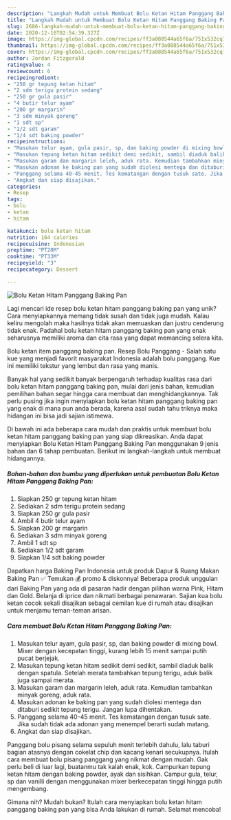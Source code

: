 ```yaml
---
description: "Langkah Mudah untuk Membuat Bolu Ketan Hitam Panggang Baking Pan yang Bisa Manjain Lidah"
title: "Langkah Mudah untuk Membuat Bolu Ketan Hitam Panggang Baking Pan yang Bisa Manjain Lidah"
slug: 2686-langkah-mudah-untuk-membuat-bolu-ketan-hitam-panggang-baking-pan-yang-bisa-manjain-lidah
date: 2020-12-16T02:54:39.327Z
image: https://img-global.cpcdn.com/recipes/ff3a088544a65f6a/751x532cq70/bolu-ketan-hitam-panggang-baking-pan-foto-resep-utama.jpg
thumbnail: https://img-global.cpcdn.com/recipes/ff3a088544a65f6a/751x532cq70/bolu-ketan-hitam-panggang-baking-pan-foto-resep-utama.jpg
cover: https://img-global.cpcdn.com/recipes/ff3a088544a65f6a/751x532cq70/bolu-ketan-hitam-panggang-baking-pan-foto-resep-utama.jpg
author: Jordan Fitzgerald
ratingvalue: 4
reviewcount: 6
recipeingredient:
- "250 gr tepung ketan hitam"
- "2 sdm terigu protein sedang"
- "250 gr gula pasir"
- "4 butir telur ayam"
- "200 gr margarin"
- "3 sdm minyak goreng"
- "1 sdt sp"
- "1/2 sdt garam"
- "1/4 sdt baking powder"
recipeinstructions:
- "Masukan telur ayam, gula pasir, sp, dan baking powder di mixing bowl. Mixer dengan kecepatan tinggi, kurang lebih 15 menit sampai putih pucat berjejak."
- "Masukan tepung ketan hitam sedikit demi sedikit, sambil diaduk balik dengan spatula. Setelah merata tambahkan tepung terigu, aduk balik juga sampai merata."
- "Masukan garam dan margarin leleh, aduk rata. Kemudian tambahkan minyak goreng, aduk rata."
- "Masukan adonan ke baking pan yang sudah diolesi mentega dan ditaburi sedikit tepung terigu. Jangan lupa dihentakan."
- "Panggang selama 40-45 menit. Tes kematangan dengan tusuk sate. Jika sudah tidak ada adonan yang menempel berarti sudah matang."
- "Angkat dan siap disajikan."
categories:
- Resep
tags:
- bolu
- ketan
- hitam

katakunci: bolu ketan hitam 
nutrition: 164 calories
recipecuisine: Indonesian
preptime: "PT28M"
cooktime: "PT33M"
recipeyield: "3"
recipecategory: Dessert

---
```



![Bolu Ketan Hitam Panggang Baking Pan](https://img-global.cpcdn.com/recipes/ff3a088544a65f6a/751x532cq70/bolu-ketan-hitam-panggang-baking-pan-foto-resep-utama.jpg)

Lagi mencari ide resep bolu ketan hitam panggang baking pan yang unik? Cara menyiapkannya memang tidak susah dan tidak juga mudah. Kalau keliru mengolah maka hasilnya tidak akan memuaskan dan justru cenderung tidak enak. Padahal bolu ketan hitam panggang baking pan yang enak seharusnya memiliki aroma dan cita rasa yang dapat memancing selera kita.

Bolu ketan item panggang baking pan. Resep Bolu Panggang - Salah satu kue yang menjadi favorit masyarakat Indonesia adalah bolu panggang. Kue ini memiliki tekstur yang lembut dan rasa yang manis.

Banyak hal yang sedikit banyak berpengaruh terhadap kualitas rasa dari bolu ketan hitam panggang baking pan, mulai dari jenis bahan, kemudian pemilihan bahan segar hingga cara membuat dan menghidangkannya. Tak perlu pusing jika ingin menyiapkan bolu ketan hitam panggang baking pan yang enak di mana pun anda berada, karena asal sudah tahu triknya maka hidangan ini bisa jadi sajian istimewa.


Di bawah ini ada beberapa cara mudah dan praktis untuk membuat bolu ketan hitam panggang baking pan yang siap dikreasikan. Anda dapat menyiapkan Bolu Ketan Hitam Panggang Baking Pan menggunakan 9 jenis bahan dan 6 tahap pembuatan. Berikut ini langkah-langkah untuk membuat hidangannya.

<!--inarticleads1-->

##### Bahan-bahan dan bumbu yang diperlukan untuk pembuatan Bolu Ketan Hitam Panggang Baking Pan:

1. Siapkan 250 gr tepung ketan hitam
1. Sediakan 2 sdm terigu protein sedang
1. Siapkan 250 gr gula pasir
1. Ambil 4 butir telur ayam
1. Siapkan 200 gr margarin
1. Sediakan 3 sdm minyak goreng
1. Ambil 1 sdt sp
1. Sediakan 1/2 sdt garam
1. Siapkan 1/4 sdt baking powder


Dapatkan harga Baking Pan Indonesia untuk produk Dapur &amp; Ruang Makan Baking Pan ✅ Temukan 💰 promo &amp; diskonnya! Beberapa produk unggulan dari Baking Pan yang ada di pasaran hadir dengan pilihan warna Pink, Hitam dan Gold. Belanja di iprice dan nikmati berbagai penawaran. Sajian kua bolu ketan cocok sekali disajikan sebagai cemilan kue di rumah atau disajikan untuk menjamu teman-teman arisan. 

<!--inarticleads2-->

##### Cara membuat Bolu Ketan Hitam Panggang Baking Pan:

1. Masukan telur ayam, gula pasir, sp, dan baking powder di mixing bowl. Mixer dengan kecepatan tinggi, kurang lebih 15 menit sampai putih pucat berjejak.
1. Masukan tepung ketan hitam sedikit demi sedikit, sambil diaduk balik dengan spatula. Setelah merata tambahkan tepung terigu, aduk balik juga sampai merata.
1. Masukan garam dan margarin leleh, aduk rata. Kemudian tambahkan minyak goreng, aduk rata.
1. Masukan adonan ke baking pan yang sudah diolesi mentega dan ditaburi sedikit tepung terigu. Jangan lupa dihentakan.
1. Panggang selama 40-45 menit. Tes kematangan dengan tusuk sate. Jika sudah tidak ada adonan yang menempel berarti sudah matang.
1. Angkat dan siap disajikan.


Panggang bolu pisang selama sepuluh menit terlebih dahulu, lalu taburi bagian atasnya dengan cokelat chip dan kacang kenari secukupnya. Itulah cara membuat bolu pisang panggang yang nikmat dengan mudah. Gak perlu beli di luar lagi, buatanmu tak kalah enak, kok. Campurkan tepung ketan hitam dengan baking powder, ayak dan sisihkan. Campur gula, telur, sp dan vanilli dengan menggunakan mixer berkecepatan tinggi hingga putih mengembang. 

Gimana nih? Mudah bukan? Itulah cara menyiapkan bolu ketan hitam panggang baking pan yang bisa Anda lakukan di rumah. Selamat mencoba!
